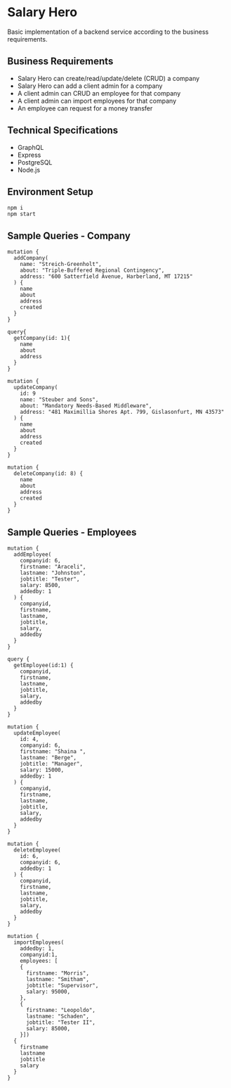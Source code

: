 # Salary Hero

Basic implementation of a backend service according to the business requirements.

## Business Requirements

- Salary Hero can create/read/update/delete (CRUD) a company
- Salary Hero can add a client admin for a company
- A client admin can CRUD an employee for that company
- A client admin can import employees for that company
- An employee can request for a money transfer

## Technical Specifications

- GraphQL
- Express
- PostgreSQL
- Node.js

## Environment Setup

```
npm i
npm start
```

## Sample Queries - Company

```
mutation {
  addCompany(
    name: "Streich-Greenholt",
    about: "Triple-Buffered Regional Contingency",
    address: "600 Satterfield Avenue, Harberland, MT 17215"
  ) {
    name
    about
    address
    created
  }
}
```

```
query{
  getCompany(id: 1){
    name
    about
    address
  }
}
```

```
mutation {
  updateCompany(
    id: 9
    name: "Steuber and Sons",
    about: "Mandatory Needs-Based Middleware",
    address: "481 Maximillia Shores Apt. 799, Gislasonfurt, MN 43573"
  ) {
    name
    about
    address
    created
  }
}
```

```
mutation {
  deleteCompany(id: 8) {
    name
    about
    address
    created
  }
}
```

## Sample Queries - Employees

```
mutation {
  addEmployee(
    companyid: 6,
    firstname: "Araceli",
    lastname: "Johnston",
    jobtitle: "Tester",
    salary: 8500,
    addedby: 1
  ) {
    companyid,
    firstname,
    lastname,
    jobtitle,
    salary,
    addedby
  }
}
```

```
query {
  getEmployee(id:1) {
    companyid,
    firstname,
    lastname,
    jobtitle,
    salary,
    addedby
  }
}
```

```
mutation {
  updateEmployee(
    id: 4,
    companyid: 6,
    firstname: "Shaina ",
    lastname: "Berge",
    jobtitle: "Manager",
    salary: 15000,
    addedby: 1
  ) {
    companyid,
    firstname,
    lastname,
    jobtitle,
    salary,
    addedby
  }
}
```

```
mutation {
  deleteEmployee(
    id: 6,
    companyid: 6,
    addedby: 1
  ) {
    companyid,
    firstname,
    lastname,
    jobtitle,
    salary,
    addedby
  }
}
```

```
mutation {
  importEmployees(
    addedby: 1,
    companyid:1,
    employees: [
    {
      firstname: "Morris",
      lastname: "Smitham",
      jobtitle: "Supervisor",
      salary: 95000,
    },
    {
      firstname: "Leopoldo",
      lastname: "Schaden",
      jobtitle: "Tester II",
      salary: 85000,
    }])
  {
    firstname
    lastname
    jobtitle
    salary
  }
}
```
